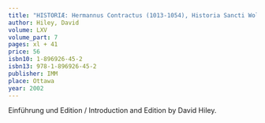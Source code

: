 ```yaml
---
title: "HISTORIÆ: Hermannus Contractus (1013-1054), Historia Sancti Wolfgangi Episcopi Ratisbonensis"
author: Hiley, David
volume: LXV
volume_part: 7
pages: xl + 41
price: 56
isbn10: 1-896926-45-2
isbn13: 978-1-896926-45-2
publisher: IMM
place: Ottawa
year: 2002
---
```

Einführung und Edition / Introduction and Edition by David Hiley.

